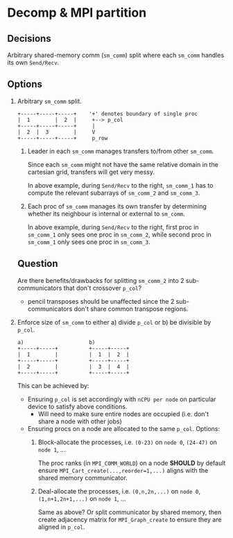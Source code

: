 # Decomp & MPI partition

## Decisions

Arbitrary shared-memory comm (`sm_comm`) split where each `sm_comm` handles its own `Send/Recv`.

## Options

1. Arbitrary `sm_comm` split.

    ```
    +-----+-----+-----+    '+' denotes boundary of single proc
    |  1        |  2  |     +--> p_col
    +-----+-----+-----+     |
    |  2  |  3        |     V
    +-----+-----+-----+     p_row
    ```

    1. Leader in each `sm_comm` manages transfers to/from other `sm_comm`.

        Since each `sm_comm` might not have the same relative domain in the cartesian grid, transfers will get very messy.

        In above example, during `Send/Recv` to the right, `sm_comm_1` has to compute the relevant subarrays of `sm_comm_2` and `sm_comm_3`.

    2. Each proc of `sm_comm` manages its own transfer by determining whether its neighbour is internal or external to `sm_comm`.

        In above example, during `Send/Recv` to the right, first proc in `sm_comm_1` only sees one proc in `sm_comm_2`, while second proc in `sm_comm_1` only sees one proc in `sm_comm_3`.

    ## Question
    Are there benefits/drawbacks for splitting `sm_comm_2` into 2 sub-communicators that don't crossover `p_col`?

    - pencil transposes should be unaffected since the 2 sub-communicators don't share common transpose regions.

2. Enforce size of `sm_comm` to either a) divide `p_col` or b) be divisible by `p_col`.
    ```
    a)                     b)
    +-----+-----+          +-----+-----+
    |  1        |          |  1  |  2  |
    +-----+-----+          +-----+-----+
    |  2        |          |  3  |  4  |
    +-----+-----+          +-----+-----+
    ```
    This can be achieved by:
    - Ensuring `p_col` is set accordingly with `nCPU per node` on particular device to satisfy above conditions.
        - Will need to make sure entire nodes are occupied (i.e. don't share a node with other jobs)
    - Ensuring procs on a node are allocated to the same `p_col`. Options:
        1. Block-allocate the processes, i.e. `(0-23)` on `node 0`, `(24-47)` on `node 1`, ...

            The proc ranks (in `MPI_COMM_WORLD`) on a node **SHOULD** by default ensure `MPI_Cart_create(...,reorder=1,...)` aligns with the shared memory communicator.

        2. Deal-allocate the processes, i.e. `(0,n,2n,...)` on `node 0`, `(1,n+1,2n+1,...)` on `node 1`, ...

            Same as above? Or split communicator by shared memory, then create adjacency matrix for `MPI_Graph_create` to ensure they are aligned in `p_col`.

